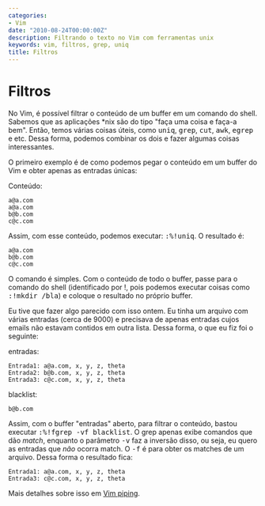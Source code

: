 ```yaml
---
categories:
- Vim
date: "2010-08-24T00:00:00Z"
description: Filtrando o texto no Vim com ferramentas unix
keywords: vim, filtros, grep, uniq
title: Filtros
---
```


# Filtros

No Vim, é possível filtrar o conteúdo de um buffer em um comando do shell.
Sabemos que as aplicações \*nix são do tipo "faça uma coisa e faça-a bem".
Então, temos várias coisas úteis, como <kbd>uniq</kbd>, <kbd>grep</kbd>,
<kbd>cut</kbd>, <kbd>awk</kbd>, <kbd>egrep</kbd> e etc. Dessa
forma, podemos combinar os dois e fazer algumas coisas interessantes.

O primeiro exemplo é de como podemos pegar o conteúdo em um buffer do Vim e
obter apenas as entradas únicas:

Conteúdo:

    a@a.com
    a@a.com
    b@b.com
    c@c.com

Assim, com esse conteúdo, podemos executar: <kbd>:%!uniq</kbd>. O resultado é:

    a@a.com
    b@b.com
    c@c.com

O comando é simples. Com o conteúdo de todo o buffer, passe para o comando do
shell (identificado por !, pois podemos executar coisas como 
<kbd>:!mkdir /bla</kbd>) e coloque o resultado no próprio buffer.

Eu tive que fazer algo parecido com isso ontem. Eu tinha um arquivo com várias
entradas (cerca de 9000) e precisava de apenas entradas cujos emails não estavam
contidos em outra lista. Dessa forma, o que eu fiz foi o seguinte:

entradas:

    Entrada1: a@a.com, x, y, z, theta
    Entrada2: b@b.com, x, y, z, theta
    Entrada3: c@c.com, x, y, z, theta

blacklist:

    b@b.com


Assim, com o buffer "entradas" aberto, para filtrar o conteúdo, bastou executar
<kbd>:%!fgrep -vf blacklist</kbd>. O grep apenas exibe comandos que dão _match_, enquanto
o parâmetro <kbd>-v</kbd> faz a inversão disso, ou seja, eu quero as entradas que *não*
ocorra match. O <kbd>-f</kbd> é para obter os matches de um arquivo. Dessa forma o resultado
fica:

    Entrada1: a@a.com, x, y, z, theta
    Entrada3: c@c.com, x, y, z, theta


Mais detalhes sobre isso em [Vim piping](http://www.softpanorama.org/Editors/Vimorama/vim_piping.shtml).

